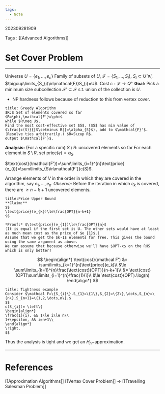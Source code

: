 ```yaml
---
tags:
  - Note
---
```

202309281909

Tags : [[Advanced Algorithms]]
# Set Cover Problem
---
Universe $U=\{e_{1},\dots,e_{n}\}$
Family of subsets of $U$, $\mathcal{F}=\{S_{1},\dots,S_{i}\}$, $S_{i}\subset U\ \forall i$, $\bigcup\limits_{S_{i}\in\mathcal{F}}S_{i}=U$.
Cost $c: \mathcal{F}\to Q^{+}$
**Goal:** Pick a minimum size subcollection $\mathcal{F'}\subset\mathcal{F}$ s.t. union of the collection is $U$.
- NP hardness follows because of reduction to this from vertex cover.

```ad-todo
title: Greedy Algorithm
$R:$ Set of elements covered so far
$R=\phi,\mathcal{F'}=\phi$
while $R\neq U$,
Find the most cost-effective set $S$. ($S$ has min value of $\frac{c(S)}{|S\setminus R|}=\alpha_{S}$), add to $\mathcal{F}'$. (Resolve ties arbitrarily.) $R=S\cup R$.
output $\mathcal{F'}$.
```

**Analysis:** (For a specific rum)
$S\setminus R:$ uncovered elements so far
For each element in $S\setminus R$, set $\text{price}(e)=\alpha_{S}$.

$\text{cost}(\mathcal{F'})=\sum\limits_{i=1}^{n}\text{price}(e_{i})=\sum\limits_{S\in\mathcal{F'}}c(S)$.

Arrange elements of $V$ in the order in which they are covered in the algorithm, say $e_{1},\dots,e_{n}$.
*Observe:* Before the iteration in which $e_{k}$ is covered, there are $\ge n-k+1$ uncovered elements.

```ad-note
title:Price Upper Bound 
**Claim:** 
$$
\text{price}(e_{k})\le\frac{OPT}{n-k+1}
$$

*Proof:* $\text{price}(e_{1})\le\frac{OPT}{n}$
(It is equal if the first set is U. The other sets would have at least as much mean cost as the price of $e_{1}$.)
Assume that we get the $k-1$ elements for free. This gives the bound using the same argument as above.
We can assume that because otherwise we'll have $OPT-x$ on the RHS which is only better!
```

$$
\begin{align*}
\text{cost}(\mathcal F') &= \sum\limits_{k=1}^{n}\text{price}(e_k)\\
&\le \sum\limits_{k=1}^{n}\frac{\text{cost}(OPT)}{n-k+1}\\
&= \text{cost}(OPT)\sum\limits_{i=1}^{n}\frac{1}{i}\\
&\le \text{cost}(OPT).\log(n)
\end{align*}
$$

```ad-example
title: Tightness example
Consider $\mathcal F=\{S_{i}\}.S_{1}=\{1\},S_{2}=\{2\},\dots,S_{n}=\{n\},S_{n+1}=\{1,2,\dots,n\}.$
$$
c(S_{i})= \left\{
\begin{align*}
\frac{1}{i}, && 1\le i\le n\\
1+\epsilon, && i=n+1\\
\end{align*}
\right.
$$
```

Thus the analysis is tight and we get an $H_n-$approximation.

---
# References
[[Approximation Algorithms]]
[[Vertex Cover Problem]]
-> [[Travelling Salesman Problem]]